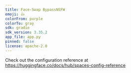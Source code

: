 ```yaml
---
title: Face-Swap BypassNSFW
emoji: 👍
colorFrom: purple
colorTo: gray
sdk: gradio
sdk_version: 3.35.2
app_file: app.py
pinned: false
license: apache-2.0
---
```


Check out the configuration reference at https://huggingface.co/docs/hub/spaces-config-reference